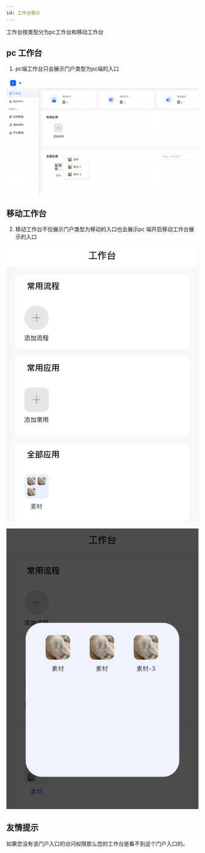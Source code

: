 ```yaml
---
id: 工作台展示
---
```


 工作台按类型分为pc工作台和移动工作台

## pc 工作台

1. pc端工作台只会展示门户类型为pc端的入口

![image.png](/img/门户管理/desk-pc.png)

## 移动工作台

2. 移动工作台不仅展示门户类型为移动的入口也会展示pc 端开启移动工作台展示的入口

![image.png](/img/门户管理/desk-mobile.png)

![image.png](/img/门户管理/desk-mobile-modal.png)



## 友情提示
  如果您没有该门户入口的访问权限那么您的工作台是看不到这个门户入口的。